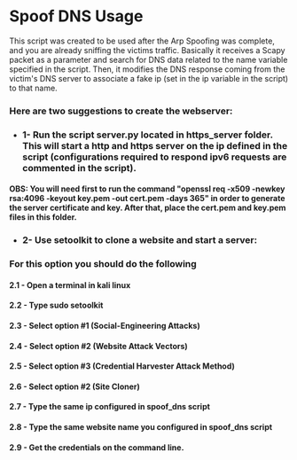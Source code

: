 # Spoof DNS Usage
This script was created to be used after the Arp Spoofing was complete, and you are already sniffing the victims traffic. 
Basically it receives a Scapy packet as a parameter and search for DNS data related to the name variable specified in the script. 
Then, it modifies the DNS response coming from the victim's DNS server to associate a fake ip (set in the ip variable in the 
script) to that name.

### Here are two suggestions to create the webserver:

- ### 1- Run the script server.py located in https_server folder. This will start a http and https server on the ip defined in the script (configurations required to respond ipv6 requests are commented in the script). 
#### OBS: You will need first to run the command "openssl req -x509 -newkey rsa:4096 -keyout key.pem -out cert.pem -days 365" in order to generate the server certificate and key. After that, place the cert.pem and key.pem files in this folder.

- ### 2- Use setoolkit to clone a website and start a server:
### For this option you should do the following
#### 2.1 - Open a terminal in kali linux
#### 2.2 - Type sudo setoolkit
#### 2.3 - Select option #1 (Social-Engineering Attacks)
#### 2.4 - Select option #2 (Website Attack Vectors)
#### 2.5 - Select option #3 (Credential Harvester Attack Method)
#### 2.6 - Select option #2 (Site Cloner)
#### 2.7 - Type the same ip configured in spoof_dns script
#### 2.8 - Type the same website name you configured in spoof_dns script
#### 2.9 - Get the credentials on the command line.



